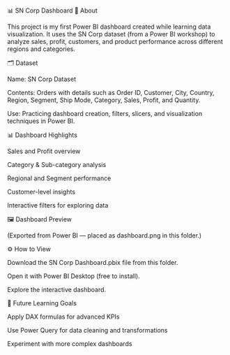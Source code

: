 📊 SN Corp Dashboard
📌 About

This project is my first Power BI dashboard created while learning data visualization. It uses the SN Corp dataset (from a Power BI workshop) to analyze sales, profit, customers, and product performance across different regions and categories.

🗂 Dataset

Name: SN Corp Dataset

Contents: Orders with details such as Order ID, Customer, City, Country, Region, Segment, Ship Mode, Category, Sales, Profit, and Quantity.

Use: Practicing dashboard creation, filters, slicers, and visualization techniques in Power BI.

📊 Dashboard Highlights

Sales and Profit overview

Category & Sub-category analysis

Regional and Segment performance

Customer-level insights

Interactive filters for exploring data

🖼 Dashboard Preview

(Exported from Power BI — placed as dashboard.png in this folder.)

⚙️ How to View

Download the SN Corp Dashboard.pbix file from this folder.

Open it with Power BI Desktop (free to install).

Explore the interactive dashboard.

🔮 Future Learning Goals

Apply DAX formulas for advanced KPIs

Use Power Query for data cleaning and transformations

Experiment with more complex dashboards
